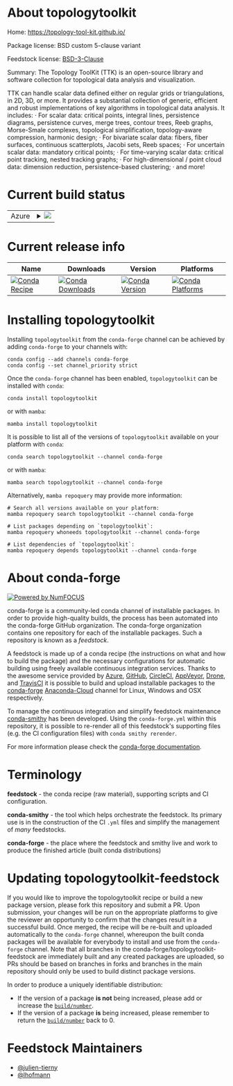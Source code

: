 About topologytoolkit
=====================

Home: https://topology-tool-kit.github.io/

Package license: BSD custom 5-clause variant

Feedstock license: [BSD-3-Clause](https://github.com/conda-forge/topologytoolkit-feedstock/blob/main/LICENSE.txt)

Summary: The Topology ToolKit (TTK) is an open-source library and software collection for topological data analysis and visualization.


TTK can handle scalar data defined either on regular grids or
triangulations, in 2D, 3D, or more. It provides a substantial collection
of generic, efficient and robust implementations of key algorithms in
topological data analysis. It includes:
· For scalar data: critical points, integral lines, persistence diagrams,
  persistence curves, merge trees, contour trees, Reeb graphs, Morse-Smale
  complexes, topological simplification, topology-aware compression,
  harmonic design;
· For bivariate scalar data: fibers, fiber surfaces, continuous
  scatterplots, Jacobi sets, Reeb spaces;
· For uncertain scalar data: mandatory critical points;
· For time-varying scalar data: critical point tracking, nested tracking
  graphs;
· For high-dimensional / point cloud data: dimension reduction,
  persistence-based clustering;
· and more!


Current build status
====================


<table>
    
  <tr>
    <td>Azure</td>
    <td>
      <details>
        <summary>
          <a href="https://dev.azure.com/conda-forge/feedstock-builds/_build/latest?definitionId=7639&branchName=main">
            <img src="https://dev.azure.com/conda-forge/feedstock-builds/_apis/build/status/topologytoolkit-feedstock?branchName=main">
          </a>
        </summary>
        <table>
          <thead><tr><th>Variant</th><th>Status</th></tr></thead>
          <tbody><tr>
              <td>linux_64_TTK_WITH_PARAVIEWFalsepython3.7.____cpython</td>
              <td>
                <a href="https://dev.azure.com/conda-forge/feedstock-builds/_build/latest?definitionId=7639&branchName=main">
                  <img src="https://dev.azure.com/conda-forge/feedstock-builds/_apis/build/status/topologytoolkit-feedstock?branchName=main&jobName=linux&configuration=linux_64_TTK_WITH_PARAVIEWFalsepython3.7.____cpython" alt="variant">
                </a>
              </td>
            </tr><tr>
              <td>linux_64_TTK_WITH_PARAVIEWFalsepython3.8.____cpython</td>
              <td>
                <a href="https://dev.azure.com/conda-forge/feedstock-builds/_build/latest?definitionId=7639&branchName=main">
                  <img src="https://dev.azure.com/conda-forge/feedstock-builds/_apis/build/status/topologytoolkit-feedstock?branchName=main&jobName=linux&configuration=linux_64_TTK_WITH_PARAVIEWFalsepython3.8.____cpython" alt="variant">
                </a>
              </td>
            </tr><tr>
              <td>linux_64_TTK_WITH_PARAVIEWFalsepython3.9.____cpython</td>
              <td>
                <a href="https://dev.azure.com/conda-forge/feedstock-builds/_build/latest?definitionId=7639&branchName=main">
                  <img src="https://dev.azure.com/conda-forge/feedstock-builds/_apis/build/status/topologytoolkit-feedstock?branchName=main&jobName=linux&configuration=linux_64_TTK_WITH_PARAVIEWFalsepython3.9.____cpython" alt="variant">
                </a>
              </td>
            </tr><tr>
              <td>linux_64_TTK_WITH_PARAVIEWTruepython3.7.____cpython</td>
              <td>
                <a href="https://dev.azure.com/conda-forge/feedstock-builds/_build/latest?definitionId=7639&branchName=main">
                  <img src="https://dev.azure.com/conda-forge/feedstock-builds/_apis/build/status/topologytoolkit-feedstock?branchName=main&jobName=linux&configuration=linux_64_TTK_WITH_PARAVIEWTruepython3.7.____cpython" alt="variant">
                </a>
              </td>
            </tr><tr>
              <td>linux_64_TTK_WITH_PARAVIEWTruepython3.8.____cpython</td>
              <td>
                <a href="https://dev.azure.com/conda-forge/feedstock-builds/_build/latest?definitionId=7639&branchName=main">
                  <img src="https://dev.azure.com/conda-forge/feedstock-builds/_apis/build/status/topologytoolkit-feedstock?branchName=main&jobName=linux&configuration=linux_64_TTK_WITH_PARAVIEWTruepython3.8.____cpython" alt="variant">
                </a>
              </td>
            </tr><tr>
              <td>linux_64_TTK_WITH_PARAVIEWTruepython3.9.____cpython</td>
              <td>
                <a href="https://dev.azure.com/conda-forge/feedstock-builds/_build/latest?definitionId=7639&branchName=main">
                  <img src="https://dev.azure.com/conda-forge/feedstock-builds/_apis/build/status/topologytoolkit-feedstock?branchName=main&jobName=linux&configuration=linux_64_TTK_WITH_PARAVIEWTruepython3.9.____cpython" alt="variant">
                </a>
              </td>
            </tr><tr>
              <td>osx_64_TTK_WITH_PARAVIEWFalsepython3.7.____cpython</td>
              <td>
                <a href="https://dev.azure.com/conda-forge/feedstock-builds/_build/latest?definitionId=7639&branchName=main">
                  <img src="https://dev.azure.com/conda-forge/feedstock-builds/_apis/build/status/topologytoolkit-feedstock?branchName=main&jobName=osx&configuration=osx_64_TTK_WITH_PARAVIEWFalsepython3.7.____cpython" alt="variant">
                </a>
              </td>
            </tr><tr>
              <td>osx_64_TTK_WITH_PARAVIEWFalsepython3.8.____cpython</td>
              <td>
                <a href="https://dev.azure.com/conda-forge/feedstock-builds/_build/latest?definitionId=7639&branchName=main">
                  <img src="https://dev.azure.com/conda-forge/feedstock-builds/_apis/build/status/topologytoolkit-feedstock?branchName=main&jobName=osx&configuration=osx_64_TTK_WITH_PARAVIEWFalsepython3.8.____cpython" alt="variant">
                </a>
              </td>
            </tr><tr>
              <td>osx_64_TTK_WITH_PARAVIEWFalsepython3.9.____cpython</td>
              <td>
                <a href="https://dev.azure.com/conda-forge/feedstock-builds/_build/latest?definitionId=7639&branchName=main">
                  <img src="https://dev.azure.com/conda-forge/feedstock-builds/_apis/build/status/topologytoolkit-feedstock?branchName=main&jobName=osx&configuration=osx_64_TTK_WITH_PARAVIEWFalsepython3.9.____cpython" alt="variant">
                </a>
              </td>
            </tr><tr>
              <td>osx_64_TTK_WITH_PARAVIEWTruepython3.7.____cpython</td>
              <td>
                <a href="https://dev.azure.com/conda-forge/feedstock-builds/_build/latest?definitionId=7639&branchName=main">
                  <img src="https://dev.azure.com/conda-forge/feedstock-builds/_apis/build/status/topologytoolkit-feedstock?branchName=main&jobName=osx&configuration=osx_64_TTK_WITH_PARAVIEWTruepython3.7.____cpython" alt="variant">
                </a>
              </td>
            </tr><tr>
              <td>osx_64_TTK_WITH_PARAVIEWTruepython3.8.____cpython</td>
              <td>
                <a href="https://dev.azure.com/conda-forge/feedstock-builds/_build/latest?definitionId=7639&branchName=main">
                  <img src="https://dev.azure.com/conda-forge/feedstock-builds/_apis/build/status/topologytoolkit-feedstock?branchName=main&jobName=osx&configuration=osx_64_TTK_WITH_PARAVIEWTruepython3.8.____cpython" alt="variant">
                </a>
              </td>
            </tr><tr>
              <td>osx_64_TTK_WITH_PARAVIEWTruepython3.9.____cpython</td>
              <td>
                <a href="https://dev.azure.com/conda-forge/feedstock-builds/_build/latest?definitionId=7639&branchName=main">
                  <img src="https://dev.azure.com/conda-forge/feedstock-builds/_apis/build/status/topologytoolkit-feedstock?branchName=main&jobName=osx&configuration=osx_64_TTK_WITH_PARAVIEWTruepython3.9.____cpython" alt="variant">
                </a>
              </td>
            </tr><tr>
              <td>win_64_TTK_WITH_PARAVIEWFalsepython3.7.____cpython</td>
              <td>
                <a href="https://dev.azure.com/conda-forge/feedstock-builds/_build/latest?definitionId=7639&branchName=main">
                  <img src="https://dev.azure.com/conda-forge/feedstock-builds/_apis/build/status/topologytoolkit-feedstock?branchName=main&jobName=win&configuration=win_64_TTK_WITH_PARAVIEWFalsepython3.7.____cpython" alt="variant">
                </a>
              </td>
            </tr><tr>
              <td>win_64_TTK_WITH_PARAVIEWFalsepython3.8.____cpython</td>
              <td>
                <a href="https://dev.azure.com/conda-forge/feedstock-builds/_build/latest?definitionId=7639&branchName=main">
                  <img src="https://dev.azure.com/conda-forge/feedstock-builds/_apis/build/status/topologytoolkit-feedstock?branchName=main&jobName=win&configuration=win_64_TTK_WITH_PARAVIEWFalsepython3.8.____cpython" alt="variant">
                </a>
              </td>
            </tr><tr>
              <td>win_64_TTK_WITH_PARAVIEWFalsepython3.9.____cpython</td>
              <td>
                <a href="https://dev.azure.com/conda-forge/feedstock-builds/_build/latest?definitionId=7639&branchName=main">
                  <img src="https://dev.azure.com/conda-forge/feedstock-builds/_apis/build/status/topologytoolkit-feedstock?branchName=main&jobName=win&configuration=win_64_TTK_WITH_PARAVIEWFalsepython3.9.____cpython" alt="variant">
                </a>
              </td>
            </tr>
          </tbody>
        </table>
      </details>
    </td>
  </tr>
</table>

Current release info
====================

| Name | Downloads | Version | Platforms |
| --- | --- | --- | --- |
| [![Conda Recipe](https://img.shields.io/badge/recipe-topologytoolkit-green.svg)](https://anaconda.org/conda-forge/topologytoolkit) | [![Conda Downloads](https://img.shields.io/conda/dn/conda-forge/topologytoolkit.svg)](https://anaconda.org/conda-forge/topologytoolkit) | [![Conda Version](https://img.shields.io/conda/vn/conda-forge/topologytoolkit.svg)](https://anaconda.org/conda-forge/topologytoolkit) | [![Conda Platforms](https://img.shields.io/conda/pn/conda-forge/topologytoolkit.svg)](https://anaconda.org/conda-forge/topologytoolkit) |

Installing topologytoolkit
==========================

Installing `topologytoolkit` from the `conda-forge` channel can be achieved by adding `conda-forge` to your channels with:

```
conda config --add channels conda-forge
conda config --set channel_priority strict
```

Once the `conda-forge` channel has been enabled, `topologytoolkit` can be installed with `conda`:

```
conda install topologytoolkit
```

or with `mamba`:

```
mamba install topologytoolkit
```

It is possible to list all of the versions of `topologytoolkit` available on your platform with `conda`:

```
conda search topologytoolkit --channel conda-forge
```

or with `mamba`:

```
mamba search topologytoolkit --channel conda-forge
```

Alternatively, `mamba repoquery` may provide more information:

```
# Search all versions available on your platform:
mamba repoquery search topologytoolkit --channel conda-forge

# List packages depending on `topologytoolkit`:
mamba repoquery whoneeds topologytoolkit --channel conda-forge

# List dependencies of `topologytoolkit`:
mamba repoquery depends topologytoolkit --channel conda-forge
```


About conda-forge
=================

[![Powered by
NumFOCUS](https://img.shields.io/badge/powered%20by-NumFOCUS-orange.svg?style=flat&colorA=E1523D&colorB=007D8A)](https://numfocus.org)

conda-forge is a community-led conda channel of installable packages.
In order to provide high-quality builds, the process has been automated into the
conda-forge GitHub organization. The conda-forge organization contains one repository
for each of the installable packages. Such a repository is known as a *feedstock*.

A feedstock is made up of a conda recipe (the instructions on what and how to build
the package) and the necessary configurations for automatic building using freely
available continuous integration services. Thanks to the awesome service provided by
[Azure](https://azure.microsoft.com/en-us/services/devops/), [GitHub](https://github.com/),
[CircleCI](https://circleci.com/), [AppVeyor](https://www.appveyor.com/),
[Drone](https://cloud.drone.io/welcome), and [TravisCI](https://travis-ci.com/)
it is possible to build and upload installable packages to the
[conda-forge](https://anaconda.org/conda-forge) [Anaconda-Cloud](https://anaconda.org/)
channel for Linux, Windows and OSX respectively.

To manage the continuous integration and simplify feedstock maintenance
[conda-smithy](https://github.com/conda-forge/conda-smithy) has been developed.
Using the ``conda-forge.yml`` within this repository, it is possible to re-render all of
this feedstock's supporting files (e.g. the CI configuration files) with ``conda smithy rerender``.

For more information please check the [conda-forge documentation](https://conda-forge.org/docs/).

Terminology
===========

**feedstock** - the conda recipe (raw material), supporting scripts and CI configuration.

**conda-smithy** - the tool which helps orchestrate the feedstock.
                   Its primary use is in the construction of the CI ``.yml`` files
                   and simplify the management of *many* feedstocks.

**conda-forge** - the place where the feedstock and smithy live and work to
                  produce the finished article (built conda distributions)


Updating topologytoolkit-feedstock
==================================

If you would like to improve the topologytoolkit recipe or build a new
package version, please fork this repository and submit a PR. Upon submission,
your changes will be run on the appropriate platforms to give the reviewer an
opportunity to confirm that the changes result in a successful build. Once
merged, the recipe will be re-built and uploaded automatically to the
`conda-forge` channel, whereupon the built conda packages will be available for
everybody to install and use from the `conda-forge` channel.
Note that all branches in the conda-forge/topologytoolkit-feedstock are
immediately built and any created packages are uploaded, so PRs should be based
on branches in forks and branches in the main repository should only be used to
build distinct package versions.

In order to produce a uniquely identifiable distribution:
 * If the version of a package **is not** being increased, please add or increase
   the [``build/number``](https://docs.conda.io/projects/conda-build/en/latest/resources/define-metadata.html#build-number-and-string).
 * If the version of a package **is** being increased, please remember to return
   the [``build/number``](https://docs.conda.io/projects/conda-build/en/latest/resources/define-metadata.html#build-number-and-string)
   back to 0.

Feedstock Maintainers
=====================

* [@julien-tierny](https://github.com/julien-tierny/)
* [@lhofmann](https://github.com/lhofmann/)

